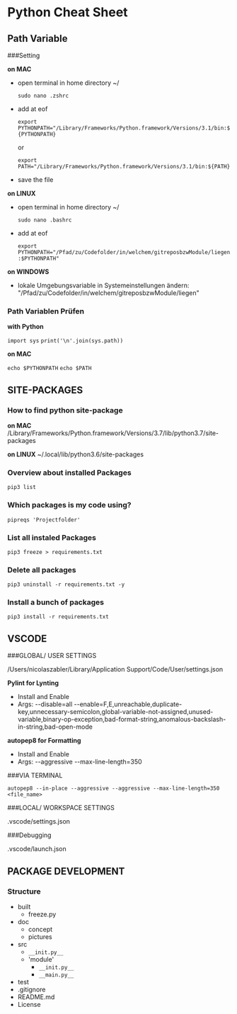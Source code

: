 Python Cheat Sheet
==================

## Path Variable

###Setting

**on MAC**

- open terminal in home directory ~/
  
    `` sudo nano .zshrc ``

- add at eof

    `` export PYTHONPATH="/Library/Frameworks/Python.framework/Versions/3.1/bin:${PYTHONPATH} ``

    or

    `` export PATH="/Library/Frameworks/Python.framework/Versions/3.1/bin:${PATH} ``

- save the file

**on LINUX**

- open terminal in home directory ~/

  `sudo nano .bashrc`

- add at eof

  `export PYTHONPATH="/Pfad/zu/Codefolder/in/welchem/gitreposbzwModule/liegen:$PYTHONPATH"`

**on WINDOWS**

- lokale Umgebungsvariable in Systemeinstellungen ändern:
  "/Pfad/zu/Codefolder/in/welchem/gitreposbzwModule/liegen"


### Path Variablen Prüfen

**with Python**

`import sys`
`print('\n'.join(sys.path))`

**on MAC**

`echo $PYTHONPATH`
`echo $PATH`


## SITE-PACKAGES
### How to find python site-package

**on MAC**
/Library/Frameworks/Python.framework/Versions/3.7/lib/python3.7/site-packages

**on LINUX**
~/.local/lib/python3.6/site-packages


### Overview about installed Packages
```
pip3 list
```


### Which packages is my code using?
`pipreqs 'Projectfolder'`


### List all instaled Packages
```
pip3 freeze > requirements.txt
```


### Delete all packages
```
pip3 uninstall -r requirements.txt -y
```


### Install a bunch of packages

```
pip3 install -r requirements.txt
```



## VSCODE

###GLOBAL/ USER SETTINGS

/Users/nicolaszabler/Library/Application Support/Code/User/settings.json

**Pylint for Lynting**

- Install and Enable
- Args: --disable=all --enable=F,E,unreachable,duplicate-key,unnecessary-semicolon,global-variable-not-assigned,unused-variable,binary-op-exception,bad-format-string,anomalous-backslash-in-string,bad-open-mode

**autopep8 for Formatting**

- Install and Enable
- Args: --aggressive --max-line-length=350

###VIA TERMINAL

`autopep8 --in-place --aggressive --aggressive --max-line-length=350 <file_name>`


###LOCAL/ WORKSPACE SETTINGS

.vscode/settings.json



###Debugging 

.vscode/launch.json



## PACKAGE DEVELOPMENT

### Structure

- built
  - freeze.py
- doc
  - concept
  - pictures
- src
  - `__init.py__`
  - 'module'
    - `__init.py__`
    - `__main.py__`
- test
- .gitignore
- README.md
- License


